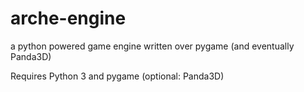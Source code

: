 arche-engine
============

a python powered game engine written over pygame (and eventually Panda3D)

Requires Python 3 and pygame (optional: Panda3D)

